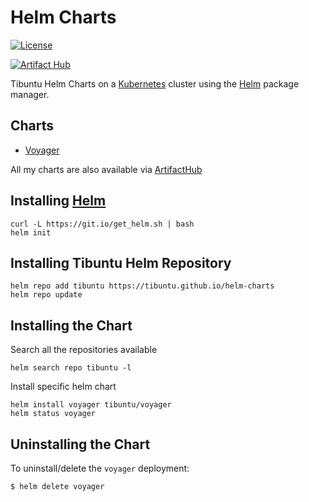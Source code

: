# Helm Charts

[![License][license-img]][license]

[license-img]: https://img.shields.io/badge/License-Apache%202.0-blue.svg
[license]: https://github.com/tibuntu/helm-charts/blob/main/LICENSE

[![Artifact Hub](https://img.shields.io/endpoint?url=https://artifacthub.io/badge/repository/tibuntu)](https://artifacthub.io/packages/search?repo=tibuntu)

Tibuntu Helm Charts on a [Kubernetes](https://kubernetes.io) cluster using the
[Helm](https://helm.sh) package manager.

## Charts

- [Voyager](https://github.com/tibuntu/helm-charts/tree/main/charts/voyager)

All my charts are also available via [ArtifactHub](https://artifacthub.io/packages/search?user=tibuntu)

## Installing [Helm](https://helm.sh)

```
curl -L https://git.io/get_helm.sh | bash
helm init
```

## Installing Tibuntu Helm Repository

```
helm repo add tibuntu https://tibuntu.github.io/helm-charts
helm repo update
```

## Installing the Chart

Search all the repositories available
```
helm search repo tibuntu -l
```

Install specific helm chart
```
helm install voyager tibuntu/voyager
helm status voyager
```

## Uninstalling the Chart

To uninstall/delete the `voyager` deployment:

```
$ helm delete voyager
```
